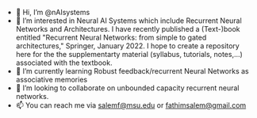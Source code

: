 - 👋 Hi, I’m @nAIsystems
- 👀 I’m interested in Neural AI Systems which include Recurrent Neural Networks and Architectures. I have recently published a (Text-)book
entitled "Recurrent Neural Networks: from simple to gated architectures," Springer, January 2022. I hope to create a repository here for the 
the supplementarty material (syllabus, tutorials, notes,...) associated with the textbook.
- 🌱 I’m currently learning Robust feedback/recurrent Neural Networks as associative memories
- 💞️ I’m looking to collaborate on unbounded capacity recurrent neural networks.
- 📫 You can reach me via salemf@msu.edu or fathimsalem@gmail.com

<!---
nAIsystems/nAIsystems is a ✨ special ✨ repository because its `README.md` (this file) appears on your GitHub profile.
You can click the Preview link to take a look at your changes.
--->
